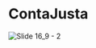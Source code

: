 # ContaJusta
![Slide 16_9 - 2](https://github.com/VictorMattosOW/ContaJusta/assets/48360825/3cfeeb9e-06ea-4d35-be49-7578032ed8e8)
